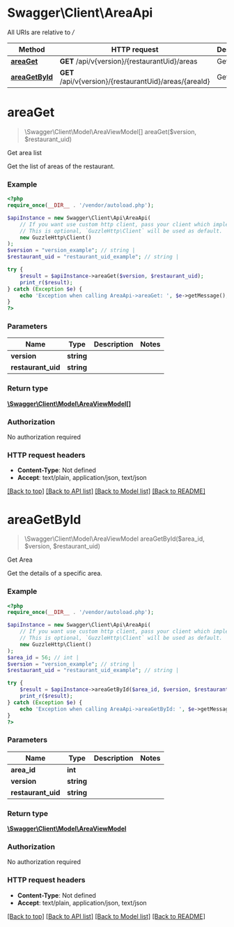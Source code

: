 # Swagger\Client\AreaApi

All URIs are relative to */*

Method | HTTP request | Description
------------- | ------------- | -------------
[**areaGet**](AreaApi.md#areaget) | **GET** /api/v{version}/{restaurantUid}/areas | Get area list
[**areaGetById**](AreaApi.md#areagetbyid) | **GET** /api/v{version}/{restaurantUid}/areas/{areaId} | Get Area

# **areaGet**
> \Swagger\Client\Model\AreaViewModel[] areaGet($version, $restaurant_uid)

Get area list

Get the list of areas of the restaurant.

### Example
```php
<?php
require_once(__DIR__ . '/vendor/autoload.php');

$apiInstance = new Swagger\Client\Api\AreaApi(
    // If you want use custom http client, pass your client which implements `GuzzleHttp\ClientInterface`.
    // This is optional, `GuzzleHttp\Client` will be used as default.
    new GuzzleHttp\Client()
);
$version = "version_example"; // string | 
$restaurant_uid = "restaurant_uid_example"; // string | 

try {
    $result = $apiInstance->areaGet($version, $restaurant_uid);
    print_r($result);
} catch (Exception $e) {
    echo 'Exception when calling AreaApi->areaGet: ', $e->getMessage(), PHP_EOL;
}
?>
```

### Parameters

Name | Type | Description  | Notes
------------- | ------------- | ------------- | -------------
 **version** | **string**|  |
 **restaurant_uid** | **string**|  |

### Return type

[**\Swagger\Client\Model\AreaViewModel[]**](../Model/AreaViewModel.md)

### Authorization

No authorization required

### HTTP request headers

 - **Content-Type**: Not defined
 - **Accept**: text/plain, application/json, text/json

[[Back to top]](#) [[Back to API list]](../../README.md#documentation-for-api-endpoints) [[Back to Model list]](../../README.md#documentation-for-models) [[Back to README]](../../README.md)

# **areaGetById**
> \Swagger\Client\Model\AreaViewModel areaGetById($area_id, $version, $restaurant_uid)

Get Area

Get the details of a specific area.

### Example
```php
<?php
require_once(__DIR__ . '/vendor/autoload.php');

$apiInstance = new Swagger\Client\Api\AreaApi(
    // If you want use custom http client, pass your client which implements `GuzzleHttp\ClientInterface`.
    // This is optional, `GuzzleHttp\Client` will be used as default.
    new GuzzleHttp\Client()
);
$area_id = 56; // int | 
$version = "version_example"; // string | 
$restaurant_uid = "restaurant_uid_example"; // string | 

try {
    $result = $apiInstance->areaGetById($area_id, $version, $restaurant_uid);
    print_r($result);
} catch (Exception $e) {
    echo 'Exception when calling AreaApi->areaGetById: ', $e->getMessage(), PHP_EOL;
}
?>
```

### Parameters

Name | Type | Description  | Notes
------------- | ------------- | ------------- | -------------
 **area_id** | **int**|  |
 **version** | **string**|  |
 **restaurant_uid** | **string**|  |

### Return type

[**\Swagger\Client\Model\AreaViewModel**](../Model/AreaViewModel.md)

### Authorization

No authorization required

### HTTP request headers

 - **Content-Type**: Not defined
 - **Accept**: text/plain, application/json, text/json

[[Back to top]](#) [[Back to API list]](../../README.md#documentation-for-api-endpoints) [[Back to Model list]](../../README.md#documentation-for-models) [[Back to README]](../../README.md)

